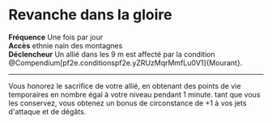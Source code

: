 # Revanche dans la gloire

<p><strong>Fréquence</strong> Une fois par jour<br><strong>Accès</strong> ethnie nain des montagnes<br><strong>Déclencheur</strong> Un allié dans les 9 m est affecté par la condition @Compendium[pf2e.conditionspf2e.yZRUzMqrMmfLu0V1]{Mourant}.<br></p>
<hr>
<p>Vous honorez le sacrifice de votre allié, en obtenant des points de vie temporaires en nombre égal à votre niveau pendant 1 minute. tant que vous les conservez, vous obtenez un bonus de circonstance de +1 à vos jets d'attaque et de dégâts.&nbsp;</p>
